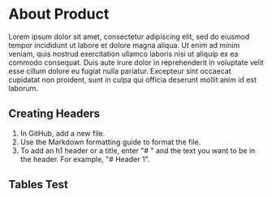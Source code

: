 # About Product
Lorem ipsum dolor sit amet, consectetur adipiscing elit, sed do eiusmod tempor incididunt ut labore et dolore magna aliqua. 
Ut enim ad minim veniam, quis nostrud exercitation ullamco laboris nisi ut aliquip ex ea commodo consequat. Duis aute irure dolor in reprehenderit in voluptate velit esse cillum dolore eu fugiat nulla pariatur. 
Excepteur sint occaecat cupidatat non proident, sunt in culpa qui officia deserunt mollit anim id est laborum.

## Creating Headers
1. In GitHub, add a new file.
2. Use the Markdown formatting guide to format the file.
3. To add an h1 header or a title, enter "# " and the text you want to be in the header. For example, "# Header 1".

## Tables Test
